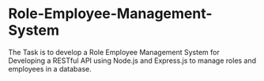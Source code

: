 # Role-Employee-Management-System
The Task is to develop a Role Employee Management System for Developing a RESTful API using Node.js and Express.js to manage roles and employees in a database.

